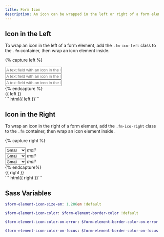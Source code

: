 ```yaml
---
title: Form Icon
description: An icon can be wrapped in the left or right of a form element.
---
```


## Icon in the Left

To wrap an icon in the left of a form element,
add the `.fm-ico-left` class to the `.fm` container,
then wrap an icon element inside.

{% capture left %}
<div class="fm fm-text fm-ico-left fm-small">
  <input placeholder="A text field with an icon in the left">
  <i class="ico ico-search"></i>
</div>
<div class="fm fm-text fm-ico-left">
  <input placeholder="A text field with an icon in the left">
  <i class="ico ico-search"></i>
</div>
<div class="fm fm-text fm-ico-left fm-large">
  <input placeholder="A text field with an icon in the left">
  <i class="ico ico-search"></i>
</div>
{% endcapture %}
<div class="form-example">
  {{ left }}
</div>
``` html{{ left }}```

## Icon in the Right

To wrap an icon in the right of a form element,
add the `.fm-ico-right` class to the `.fm` container,
then wrap an icon element inside.

{% capture right %}
<div class="fm fm-select fm-ico-right fm-small">
  <select placeholder="A select field with an icon in the right">
    <option>Gmail</option>
    <option>Hotmail</option>
  </select>
  <i class="ico material-icons">mail</i>
</div>
<div class="fm fm-select fm-ico-right">
  <select placeholder="A select field with an icon in the right">
    <option>Gmail</option>
    <option>Hotmail</option>
  </select>
  <i class="ico material-icons">mail</i>
</div>
<div class="fm fm-select fm-ico-right fm-large">
  <select placeholder="A select field with an icon in the right">
    <option>Gmail</option>
    <option>Hotmail</option>
  </select>
  <i class="ico material-icons">mail</i>
</div>
{% endcapture%}
<div class="form-example">
  {{ right }}
</div>
``` html{{ right }}```

## Sass Variables

``` sass
$form-element-icon-size-em: 1.286em !default
```

``` sass
$form-element-icon-color: $form-element-border-color !default
```

``` sass
$form-element-icon-color-on-error: $form-element-border-color-on-error !default
```

``` sass
$form-element-icon-color-on-focus: $form-element-border-color-on-focus !default
```